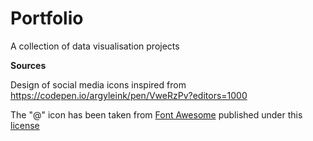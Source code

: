 # Portfolio

A collection of data visualisation projects

**Sources**

Design of social media icons inspired from https://codepen.io/argyleink/pen/VweRzPv?editors=1000

The "@" icon has been taken from [Font Awesome](https://fontawesome.com/icons/at?style=solid) published under this [license](https://fontawesome.com/license)
